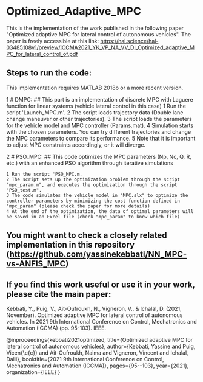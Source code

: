 # Optimized_Adaptive_MPC

This is the implementation of the work published in the following paper "Optimized adaptive MPC for lateral control of autonomous vehicles".
The paper is freely accessible at this link: https://hal.science/hal-03485108v1/preview/ICCMA2021_YK_VP_NA_VV_DI_Optimized_adaptive_MPC_for_lateral_control_of.pdf 

## Steps to run the code:

This implementation requires MATLAB 2018b or a more recent version.

  1 # DMPC: ## This part is an implementation of discrete MPC with Laguere function for linear systems (vehicle lateral control in this case)
      1 Run the script 'Launch_MPC.m'.
      2 The script loads trajectory data (Double lane change maneuver or other trajectories).
      3 The script loads the parameters for the vehicle model and MPC controller (Params.mat).
      4 Simulation starts with the chosen parameters. You can try different trajectories and change the MPC parameters to compare its performance.
      5 Note that it is important to adjust MPC constraints accordingly, or it will diverge.


  2 # PSO_MPC: ## This code optimizes the MPC parameters (Np, Nc, Q, R, etc.) with an enhanced PSO algorithm through iterative simulations

    1 Run the script 'PSO_MPC.m.
    2 The script sets up the optimization problem through the script "mpc_param.m", and executes the optimization through the script "PSO_test.m".
    3 The code simulates the vehicle model in "MPC.slx" to optimize the controller parameters by minimizing the cost function defined in "mpc_param" (please check the paper for more details)
    4 At the end of the optimization, the data of optimal parameters will be saved in an Excel file (check "mpc_param" to know which file) 

## You might want to check a closely related implementation in this repository (https://github.com/yassinekebbati/NN_MPC-vs-ANFIS_MPC)

## If you find this work useful or use it in your work, please cite the main paper:

Kebbati, Y., Puig, V., Ait-Oufroukh, N., Vigneron, V., & Ichalal, D. (2021, November). Optimized adaptive MPC for lateral control of autonomous vehicles. In 2021 9th International Conference on Control, Mechatronics and Automation (ICCMA) (pp. 95-103). IEEE.

@inproceedings{kebbati2021optimized,
  title={Optimized adaptive MPC for lateral control of autonomous vehicles},
  author={Kebbati, Yassine and Puig, Vicen{\c{c}} and Ait-Oufroukh, Naima and Vigneron, Vincent and Ichalal, Dalil},
  booktitle={2021 9th International Conference on Control, Mechatronics and Automation (ICCMA)},
  pages={95--103},
  year={2021},
  organization={IEEE}
}

